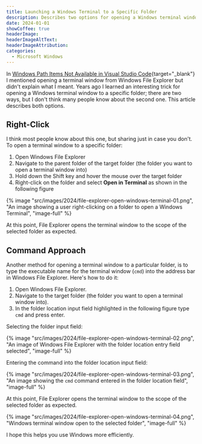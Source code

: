 ```yaml
---
title: Launching a Windows Terminal to a Specific Folder
description: Describes two options for opening a Windows terminal window to a specific folder. Years ago I learned an interesting trick for opening a Windows terminal window to a specific folder; there are two ways, but I don't think many people know about the second one.
date: 2024-01-01
showCoffee: true
headerImage: 
headerImageAltText: 
headerImageAttribution: 
categories:
  - Microsoft Windows
---
```


In [Windows Path Items Not Available in Visual Studio Code](https://randomerrors.dev/posts/2023/windows-path-items/){target="_blank"} I mentioned opening a terminal window from Windows File Explorer but didn't explain what I meant. Years ago I learned an interesting trick for opening a Windows terminal window to a specific folder; there are two ways, but I don't think many people know about the second one. This article describes both options.

## Right-Click

I think most people know about this one, but sharing just in case you don't. To open a terminal window to a specific folder:

1. Open Windows File Explorer
2. Navigate to the parent folder of the target folder (the folder you want to open a terminal window into)
3. Hold down the Shift key and hover the mouse over the target folder
4. Right-click on the folder and select **Open in Terminal** as shown in the following figure

{% image "src/images/2024/file-explorer-open-windows-terminal-01.png", "An image showing a user right-clicking on a folder to open a Windows Terminal", "image-full" %}

At this point, File Explorer opens the terminal window to the scope of the selected folder as expected.

## Command Approach

Another method for opening a terminal window to a particular folder, is to type the executable name for the terminal window (`cmd`) into the address bar in Windows File Explorer. Here's how to do it:

1. Open Windows File Explorer.
2. Navigate to the target folder (the folder you want to open a terminal window into).
3. In the folder location input field highlighted in the following figure type `cmd` and press enter.

Selecting the folder input field:

{% image "src/images/2024/file-explorer-open-windows-terminal-02.png", "An image of Windows File Explorer with the folder location entry field selected", "image-full" %}

Entering the command into the folder location input field:

{% image "src/images/2024/file-explorer-open-windows-terminal-03.png", "An image showing the `cmd` command entered in the folder location field", "image-full" %}

At this point, File Explorer opens the terminal window to the scope of the selected folder as expected.

{% image "src/images/2024/file-explorer-open-windows-terminal-04.png", "Windows terminal window open to the selected folder", "image-full" %}

I hope this helps you use Windows more efficiently.
